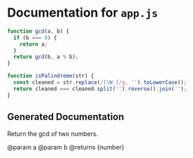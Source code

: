 # Documentation for `app.js`

```javascript
function gcd(a, b) {
  if (b === 0) {
    return a;
  }
  return gcd(b, a % b);
}

function isPalindrome(str) {
  const cleaned = str.replace(/[\W_]/g, '').toLowerCase();
  return cleaned === cleaned.split('').reverse().join('');
}


```

## Generated Documentation

Return the gcd of two numbers.

@param a
@param b
@returns {number}
